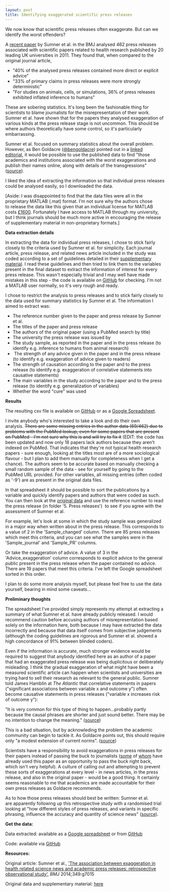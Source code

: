 ```yaml
---
layout: post
title: Identifying exaggerated scientific press releases 
---
```


We now know that scientific press releases often exaggerate. But can we identify the worst offenders?

A <a href="http://www.bmj.com/content/349/bmj.g7015">recent paper</a> by Sumner et al. in the BMJ analysed 462 press releases associated with scientific papers related to health research published by 20 leading UK universities in 2011. They found that, when compared to the original journal article,
<ul>
	<li>"40% of the analysed press releases contained more direct or explicit advice"</li>
	<li>"33% of primary claims in press releases were more strongly deterministic"</li>
	<li>"For studies on animals, cells, or simulations, 36% of press releases exhibited inflated inference to humans"</li>
</ul>
These are sobering statistics. It's long been the fashionable thing for scientists to blame journalists for the misrepresentation of their work. Sumner et al. have shown that for the papers they analysed exaggeration of various kinds at the press release stage is not uncommon. This should be where authors theoretically have some control, so it's particularly embarrassing.

Sumner et al. focused on summary statistics about the overall problem. However, as Ben Goldacre (<a href="https://twitter.com/bengoldacre">@bengoldacre</a>) pointed out in a <a href="http://www.bmj.com/content/349/bmj.g7465">linked editorial</a>, it would be possible to use the published data to find "those academics and institutions associated with the worst exaggerations and publish their names online, along with details of the transgressions" (<a href="http://www.bmj.com/content/349/bmj.g7465">source</a>).

I liked the idea of extracting the information so that individual press releases could be analysed easily, so I downloaded the data.

[Aside: I was disappointed to find that the data files were all in the proprietary MATLAB (.mat) format. I'm not sure why the authors chose to release the data like this given that an individual license for MATLAB costs <a href="http://uk.mathworks.com/pricing-licensing/index.html?intendeduse=comm">£1600</a>. Fortunately I have access to MATLAB through my university, but I think journals should be much more active in encouraging the release of supplementary material in non-proprietary formats.]

<b>Data extraction details</b>

In extracting the data for individual press releases, I chose to stick fairly closely to the criteria used by Sumner et al. for simplicity. Each journal article, press release, and related news article included in the study was coded according to a set of guidelines detailed in their <a href="http://figshare.com/articles/InSciOut/903704">supplementary material</a>. I read these guidelines and then tried to link them to the variables present in the final dataset to extract the information of interest for every press release. This wasn't especially trivial and I may well have made mistakes in this step - the code is available on <a href="https://github.com/liampshaw/pr_hype">GitHub</a> for checking. I'm not a MATLAB user normally, so it's very rough and ready.

I chose to restrict the analysis to press releases and to stick fairly closely to the data used for summary statistics by Sumner et al. The information I aimed to extract was:
<ul>
	<li>The reference number given to the paper and press release by Sumner et al.</li>
	<li>The titles of the paper and press release</li>
	<li>The authors of the original paper (using a PubMed search by title)</li>
	<li>The university the press release was issued by</li>
	<li>The study sample, as reported in the paper and in the press release (to identify e.g. inference to humans from animal research)</li>
	<li> The strength of any advice given in the paper and in the press release (to identify e.g. exaggeration of advice given to readers)</li>
	<li>The strength of causation according to the paper and to the press release (to identify e.g. exaggeration of correlative statements into causative statements)</li>
	<li>The main variables in the study according to the paper and to the press release (to identify e.g. generalization of variables)</li>
	<li>Whether the word "cure" was used</li>
</ul>
<strong>Results</strong>

The resulting csv file is available on <a href="https://github.com/liampshaw/pr_hype">GitHub</a> or as a <a href="https://docs.google.com/spreadsheets/d/18Qmhy6puIBDKqOezt15W7gXCmQ3QGoxdvqueoP4Aqys/edit?usp=sharing">Google Spreadsheet</a>.

I invite anybody who's interested to take a look and do their own analysis. <del>There are some missing entries in the author data (69/462) due to problems with the PubMed lookup, even for some papers that are present on PubMed - I'm not sure why this is and will try to fix it</del> (EDIT: the code has been updated and now only 18 papers lack authors because they aren't indexed on PubMed. That indicates that they're not typical health research papers - sure enough, looking at the titles most are of a more sociological flavour - but I plan to add them manually for completeness when I get a chance). The authors seem to be accurate based on manually checking a small random sample of the data - see for yourself by going to the PubMed URL provided. For other variables, all missing entries (often coded as '-9') are as present in the original data files.

In that spreadsheet it should be possible to sort the publications by a variable and quickly identify papers and authors that were coded as such. You can then look at the <a href="http://figshare.com/articles/InSciOut/903704">original data</a> and use the reference number to read the press release (in folder '5. Press releases')  to see if you agree with the assessment of Sumner et al.

For example, let's look at some in which the study sample was generalized in a major way when written about in the press release. This corresponds to a value of 2 in the 'Sample_changed' column. There are 85 press releases which meet this criteria, and you can see what the samples were in the 'Sample_journal' and 'Sample_PR' columns.

Or take the exaggeration of advice. A value of 3 in the 'Advice_exaggeration' column corresponds to explicit advice to the general public present in the press release when the paper contained no advice. There are 19 papers that meet this criteria. I've left the Google spreadsheet sorted in this order.

I plan to do some more analysis myself, but please feel free to use the data yourself, bearing in mind some caveats...

<b>Preliminary thoughts</b>

The spreadsheet I've provided simply represents my attempt at extracting a summary of what Sumner et al. have already publicly released. I would recommend caution before accusing authors of misrepresentation based solely on the information here, both because I may have extracted the data incorrectly and because that data itself comes from subjective judgements (although the coding guidelines are rigorous and Sumner et al. showed a high concordance of 91% between blinded coders).

Even if the information is accurate, much stronger evidence would be required to suggest that anybody identified here as an author of a paper that had an exaggerated press release was being duplicitous or deliberately misleading. I think the gradual exaggeration of what might have been a measured scientific article can happen when scientists and universities are trying hard to sell their research as relevant to the general public. Sumner told James Hamblin at <em>The Atlantic </em>that correlative statements in papers ("significant associations between variable x and outcome y") often become causative statements in press releases ("variable x increases risk of outcome y"):

"It is very common for this type of thing to happen...probably partly because the causal phrases are shorter and just sound better. There may be no intention to change the meaning." (<a href="http://www.theatlantic.com/health/archive/2014/12/as-academia-melts/383570/2/">source</a>)

This is a bad situation, but by acknowleding the problem the academic community can begin to tackle it. As Goldacre points out, this should require only "a modest extension of current norms". (<a href="http://www.bmj.com/content/349/bmj.g7465">source</a>)

Scientists have a responsibility to avoid exaggerations in press releases for their papers instead of passing the buck to journalists (<a href="http://www.telegraph.co.uk/health/healthnews/11290053/Why-scientists-not-journalists-are-bad-for-your-health.html">some</a> of <a href="http://www.independent.co.uk/news/science/bad-science-reporting-blamed-on-exaggerations-in-university-press-releases-9913336.html">whom</a> have already used this paper as an opportunity to pass the buck right back, which isn't very helpful). A culture of calling out and attempting to prevent these sorts of exaggerations at every level - in news articles, in the press release, and also in the original paper - would be a good thing. It certainly seems reasonable to me that academics are made accountable for their own press releases as Goldacre recommends.

As to how those press releases should best be written: Sumner et al. are apparently following up this retrospective study with a randomised trial looking at "how different styles of press releases, and variants in specific phrasing, influence the accuracy and quantity of science news" (<a href="http://www.theguardian.com/science/blog/2014/dec/10/science-health-news-hype-press-releases-universities">source</a>).

<b>Get the data:</b>

Data extracted: available as a <a href="https://docs.google.com/spreadsheets/d/18Qmhy6puIBDKqOezt15W7gXCmQ3QGoxdvqueoP4Aqys/edit?usp=sharing">Google spreadsheet</a> or from <a href="https://github.com/liampshaw/pr_hype">GitHub</a>

Code: available via <a href="https://github.com/liampshaw/pr_hype">GitHub</a>

<strong>Resources:</strong>

Original article: Sumner et al., <a href="http://www.bmj.com/content/349/bmj.g7015">'The association between exaggeration in health related science news and academic press releases: retrospective observational study'</a>, <em>BMJ </em>2014;349:g7015

Original data and supplementary material: <a href="http://figshare.com/articles/InSciOut/903704">here</a>
